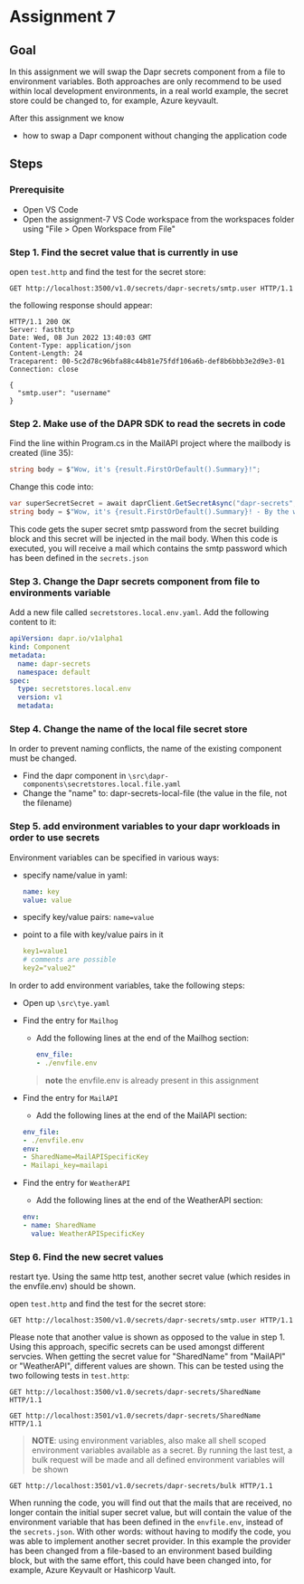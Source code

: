 # Assignment 7

## Goal

In this assignment we will swap the Dapr secrets component from a file to environment variables. Both approaches are only recommend to be used within local development environments, in a real world example, the secret store could be changed to, for example, Azure keyvault.

After this assignment we know

- how to swap a Dapr component without changing the application code

## Steps

### Prerequisite

- Open VS Code
- Open the assignment-7 VS Code workspace from the workspaces folder using "File > Open Workspace from File"

### Step 1. Find the secret value that is currently in use

open ```test.http``` and find the test for the secret store:

```http
GET http://localhost:3500/v1.0/secrets/dapr-secrets/smtp.user HTTP/1.1
```

the following response should appear:

```http
HTTP/1.1 200 OK
Server: fasthttp
Date: Wed, 08 Jun 2022 13:40:03 GMT
Content-Type: application/json
Content-Length: 24
Traceparent: 00-5c2d78c96bfa88c44b81e75fdf106a6b-def8b6bbb3e2d9e3-01
Connection: close

{
  "smtp.user": "username"
}
```

### Step 2. Make use of the DAPR SDK to read the secrets in code

Find the line within Program.cs in the MailAPI project where the mailbody is created (line 35):

```c#
string body = $"Wow, it's {result.FirstOrDefault().Summary}!";
```

Change this code into:

```c#
var superSecretSecret = await daprClient.GetSecretAsync("dapr-secrets", "smtp.password");
string body = $"Wow, it's {result.FirstOrDefault().Summary}! - By the way, the super secret smtp password is {string.Join(", ", superSecretSecret)}";
```

This code gets the super secret smtp password from the secret building block and this secret will be injected in the mail body. When this code is executed, you will receive a mail which contains the smtp password which has been defined in the ```secrets.json```


### Step 3. Change the Dapr secrets component from file to environments variable

Add a new file called ```secretstores.local.env.yaml```. Add the following content to it:

```yml
apiVersion: dapr.io/v1alpha1
kind: Component
metadata:
  name: dapr-secrets
  namespace: default
spec:
  type: secretstores.local.env
  version: v1
  metadata:
```

### Step 4. Change the name of the local file secret store

In order to prevent naming conflicts, the name of the existing component must be changed.

- Find the dapr component in ```\src\dapr-components\secretstores.local.file.yaml```
- Change the "name" to: dapr-secrets-local-file (the value in the file, not the filename)

### Step 5. add environment variables to your dapr workloads in order to use secrets

Environment variables can be specified in various ways:

- specify name/value in yaml:
  
  ```yaml
  name: key
  value: value
  ```

- specify key/value pairs:
  ```name=value```
- point to a file with key/value pairs in it
  
  ```yaml
  key1=value1
  # comments are possible
  key2="value2"
  ```

In order to add environment variables, take the following steps:

- Open up ```\src\tye.yaml```
- Find the entry for ```Mailhog```
  - Add the following lines at the end of the Mailhog section:
  
    ```yaml
    env_file:
    - ./envfile.env
    ```

  > **note** the envfile.env is already present in this assignment

- Find the entry for ```MailAPI```
  - Add the following lines at the end of the MailAPI section:

  ```yaml
  env_file:
  - ./envfile.env
  env:
  - SharedName=MailAPISpecificKey
  - Mailapi_key=mailapi
  ```

- Find the entry for ```WeatherAPI```
  - Add the following lines at the end of the WeatherAPI section:

  ```yaml
  env:
  - name: SharedName
    value: WeatherAPISpecificKey
  ```

### Step 6. Find the new secret values

restart tye. Using the same http test, another secret value (which resides in the envfile.env) should be shown.

open ```test.http``` and find the test for the secret store:

```http
GET http://localhost:3500/v1.0/secrets/dapr-secrets/smtp.user HTTP/1.1
```

Please note that another value is shown as opposed to the value in step 1. Using this approach, specific secrets can be used amongst different servcies. When getting the secret value for "SharedName" from "MailAPI" or "WeatherAPI", different values are shown. This can be tested using the two following tests in ```test.http```:

```http
GET http://localhost:3500/v1.0/secrets/dapr-secrets/SharedName HTTP/1.1
```

```http
GET http://localhost:3501/v1.0/secrets/dapr-secrets/SharedName HTTP/1.1
```

> **NOTE**: using environment variables, also make all shell scoped environment variables available as a secret. By running the last test, a bulk request will be made and all defined environment variables will be shown

```http
GET http://localhost:3501/v1.0/secrets/dapr-secrets/bulk HTTP/1.1
```

When running the code, you will find out that the mails that are received, no longer contain the initial super secret value, but will contain the value of the environment variable that has been defined in the ```envfile.env```, instead of the ```secrets.json```. With other words: without having to modify the code, you was able to implement another secret provider. In this example the provider has been changed from a file-based to an environment based building block, but with the same effort, this could have been changed into, for example, Azure Keyvault or Hashicorp Vault.
